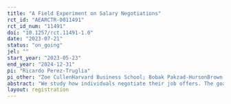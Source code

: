 ```yaml
---
title: "A Field Experiment on Salary Negotiations"
rct_id: "AEARCTR-0011491"
rct_id_num: "11491"
doi: "10.1257/rct.11491-1.0"
date: "2023-07-21"
status: "on_going"
jel: ""
start_year: "2023-05-23"
end_year: "2024-12-31"
pi: "Ricardo Perez-Truglia"
pi_other: "Zoe CullenHarvard Business School; Bobak Pakzad-HursonBrown University"
abstract: "We study how individuals negotiate their job offers. The goal of the study is twofold. First, we aim to provide a descriptive analysis of how negotiations unfold and whether there are any differences based on gender. The second part of the study is experimental, involving the cross-randomization of two treatments in the baseline survey"
layout: registration
---
```


